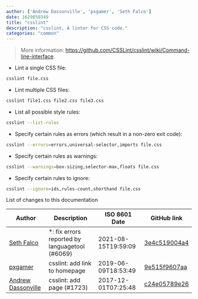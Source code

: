 ```yaml
---
author: ['Andrew Dassonville', 'pxgamer', 'Seth Falco']
date: 1629050349
title: "csslint"
description: "csslint, A linter for CSS code."
categories: "common"
---
```

> More information: <https://github.com/CSSLint/csslint/wiki/Command-line-interface>.

- Lint a single CSS file:

```bash
csslint file.css
```

- Lint multiple CSS files:

```bash
csslint file1.css file2.css file3.css
```

- List all possible style rules:

```bash
csslint --list-rules
```

- Specify certain rules as errors (which result in a non-zero exit code):

```bash
csslint --errors=errors,universal-selector,imports file.css
```

- Specify certain rules as warnings:

```bash
csslint --warnings=box-sizing,selector-max,floats file.css
```

- Specify certain rules to ignore:

```bash
csslint --ignore=ids,rules-count,shorthand file.css
```
List of changes to this documentation


Author | Description | ISO 8601 Date | GitHub link
------|-----|-----|-----
[Seth Falco](mailto:seth@falco.fun) | *: fix errors reported by languagetool (#6069) | 2021-08-15T19:59:09 | [3e4c519004a4](https://github.com/tldr-pages/tldr/commit/3e4c519004a471c861cdc609fd7239ee3355671c)
[pxgamer](mailto:owzie123@gmail.com) | csslint: add link to homepage | 2019-06-09T18:53:49 | [9e515f9607aa](https://github.com/tldr-pages/tldr/commit/9e515f9607aaea21962d1b4e4f4cf458dffe06e7)
[Andrew Dassonville](mailto:dassonville.andrew@gmail.com) | csslint: add page (#1723) | 2017-12-01T07:25:48 | [c24e05789e26](https://github.com/tldr-pages/tldr/commit/c24e05789e26d70f4eb5a22f8a7e57795c190190)


